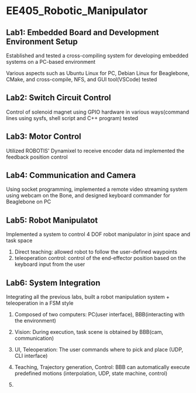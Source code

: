 # EE405_Robotic_Manipulator

## Lab1: Embedded Board and Development Environment Setup
Established and tested a cross-compiling system for developing embedded systems on a PC-based environment

Various aspects such as Ubuntu Linux for PC, Debian Linux for Beaglebone, CMake, and cross-compile, NFS, and GUI tool(VSCode) tested

## Lab2: Switch Circuit Control
Control of solenoid magnet using GPIO hardware in various ways(command lines using sysfs, shell script and C++ program) tested

## Lab3: Motor Control
Utilized ROBOTIS' Dynamixel to receive encoder data nd implemented the feedback position control

## Lab4: Communication and Camera
Using socket programming, implemented a remote video streaming system using webcam on the Bone, and designed keyboard commander for Beaglebone on PC

## Lab5: Robot Manipulatot
Implemented a system to control 4 DOF robot manipulator in joint space and task space

1) Direct teaching: allowed robot to follow the user-defined waypoints
2) teleoperation control: control of the end-effector position based on the keyboard input from the user

## Lab6: System Integration
Integrating all the previous labs, built a robot manipulation system + teleoperation in a FSM style

1) Composed of two computers: PC(user interface), BBB(interacting with the environment)
2) Vision: During execution, task scene is obtained by BBB(cam, communication)
3) UI, Teleoperation: The user commands where to pick and place (UDP, CLI interface)
4) Teaching, Trajectory generation, Control: BBB can automatically execute predefined motions (interpolation, UDP, state machine, control)

   
6) 
